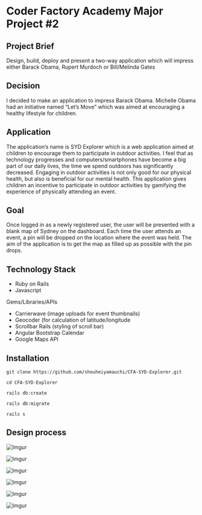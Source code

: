 # Coder Factory Academy Major Project #2

## Project Brief
Design, build, deploy and present a two-way application which will impress either Barack Obama, Rupert Murdoch or Bill/Melinda Gates

## Decision
I decided to make an application to impress Barack Obama. Michelle Obama had an initiative named “Let’s Move” which was aimed at encouraging a healthy lifestyle for children.

## Application
The application’s name is SYD Explorer which is a web application aimed at children to encourage them to participate in outdoor activities. I feel that as technology progresses and computers/smartphones have become a big part of our daily lives, the time we spend outdoors has significantly decreased. Engaging in outdoor activities is not only good for our physical health, but also is beneficial for our mental health. This application gives children an incentive to participate in outdoor activities by gamifying the experience of physically attending an event.

## Goal
Once logged in as a newly registered user, the user will be presented with a blank map of Sydney on the dashboard. Each time the user attends an event, a pin will be dropped on the location where the event was held. The aim of the application is to get the map as filled up as possible with the pin drops.

## Technology Stack
- Ruby on Rails
- Javascript

Gems/Libraries/APIs
-	Carrierwave (image uploads for event thumbnails)
-	Geocoder (for calculation of latitude/longitude
-	Scrollbar Rails (styling of scroll bar)
-	Angular Bootstrap Calendar
-	Google Maps API

## Installation
```
git clone https://github.com/shouheiyamauchi/CFA-SYD-Explorer.git
```
```
cd CFA-SYD-Explorer
```
```
rails db:create
```
```
rails db:migrate
```
```
rails s
```

## Design process

![Imgur](http://i.imgur.com/18E177D.png)

![Imgur](http://i.imgur.com/yANPoI9.png)

![Imgur](http://i.imgur.com/jwVTU4o.jpg)

![Imgur](http://i.imgur.com/zc2y4Cm.jpg)

![Imgur](http://i.imgur.com/yks2gNh.jpg)

![Imgur](http://i.imgur.com/m2WOIXr.jpg)
